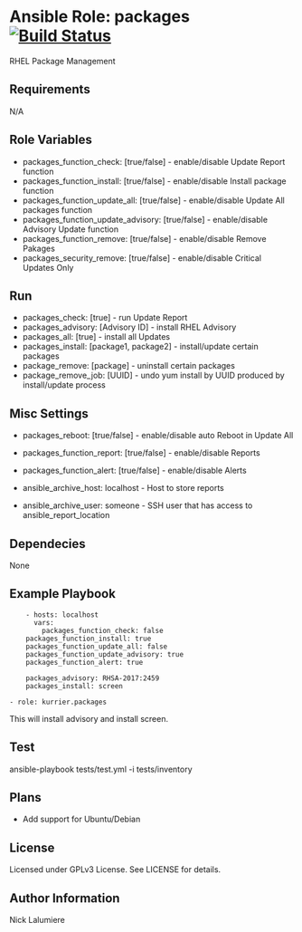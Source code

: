 Ansible Role: packages [![Build Status](https://travis-ci.org/kurrier/ansible-role_packages.svg?branch=master)](https://travis-ci.org/kurrier/ansible-role_packages)
=========

RHEL Package Management

Requirements
------------

N/A

Role Variables
--------------
* packages_function_check: [true/false] - enable/disable Update Report function
* packages_function_install: [true/false] - enable/disable Install package function
* packages_function_update_all: [true/false] - enable/disable Update All packages function
* packages_function_update_advisory: [true/false] - enable/disable Advisory Update function
* packages_function_remove: [true/false] - enable/disable Remove Pakages
* packages_security_remove: [true/false] - enable/disable Critical Updates Only

## Run ##
* packages_check: [true] - run Update Report
* packages_advisory: [Advisory ID] - install RHEL Advisory
* packages_all: [true] - install all Updates
* packages_install: [package1, package2] - install/update certain packages
* package_remove: [package] - uninstall certain packages
* package_remove_job: [UUID] - undo yum install by UUID produced by install/update process

## Misc Settings ##

* packages_reboot: [true/false] - enable/disable auto Reboot in Update All

* packages_function_report: [true/false] - enable/disable Reports
* packages_function_alert: [true/false] - enable/disable Alerts

* ansible_archive_host: localhost - Host to store reports
* ansible_archive_user: someone - SSH user that has access to ansible_report_location


Dependecies
-----------

None

Example Playbook
----------------
        - hosts: localhost
          vars:
            packages_function_check: false
        packages_function_install: true
        packages_function_update_all: false
        packages_function_update_advisory: true
        packages_function_alert: true

        packages_advisory: RHSA-2017:2459
        packages_install: screen

    - role: kurrier.packages

This will install advisory and install screen.

Test
----------------

ansible-playbook tests/test.yml -i tests/inventory

Plans
----------------
- Add support for Ubuntu/Debian

License
-------

Licensed under GPLv3 License. See LICENSE for details.

Author Information
------------------

Nick Lalumiere
